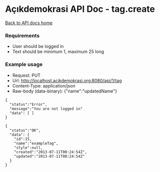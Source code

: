 # Açıkdemokrasi API Doc - tag.create

[Back to API docs home](Home)

### Requirements
- User should be logged in
- Text should be minimum 1, maximum 25 long

### Example usage

- Request: PUT
- Url: http://localhost.acikdemokrasi.org:8080/api/1/tag
- Content-Type: application/json
- Raw-body (data-binary): {"name":"updatedName"}

```
{
  "status":"Error",
  "message":"You are not logged in"
  "data": [ ]
}
```
```
{
  "status":"OK",
  "data": {
    "id":15,
    "name":"exampleTag",
    "style":null,
    "created":"2013-07-11T00:24:54Z",
    "updated":"2013-07-11T00:24:54Z"
  }
}
```
